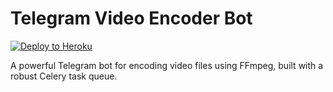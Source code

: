 # Telegram Video Encoder Bot

[![Deploy to Heroku](https://www.herokucdn.com/deploy/button.svg)](https://heroku.com/deploy)

A powerful Telegram bot for encoding video files using FFmpeg, built with a robust Celery task queue.
